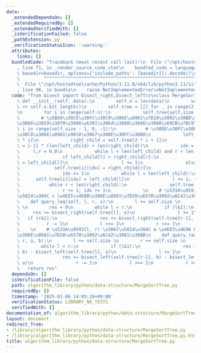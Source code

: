 ```yaml
---
data:
  _extendedDependsOn: []
  _extendedRequiredBy: []
  _extendedVerifiedWith: []
  _isVerificationFailed: false
  _pathExtension: py
  _verificationStatusIcon: ':warning:'
  attributes:
    links: []
  bundledCode: "Traceback (most recent call last):\n  File \"/opt/hostedtoolcache/Python/3.11.0/x64/lib/python3.11/site-packages/onlinejudge_verify/documentation/build.py\"\
    , line 71, in _render_source_code_stat\n    bundled_code = language.bundle(stat.path,\
    \ basedir=basedir, options={'include_paths': [basedir]}).decode()\n          \
    \         ^^^^^^^^^^^^^^^^^^^^^^^^^^^^^^^^^^^^^^^^^^^^^^^^^^^^^^^^^^^^^^^^^^^^^^^^^^^^^^^^^\n\
    \  File \"/opt/hostedtoolcache/Python/3.11.0/x64/lib/python3.11/site-packages/onlinejudge_verify/languages/python.py\"\
    , line 96, in bundle\n    raise NotImplementedError\nNotImplementedError\n"
  code: "from bisect import bisect_right,bisect_left\n\nclass MergeSortTree:\n   \
    \ def __init__(self, data):\n        self.n = len(data)\n        self.size = 1\
    \ << self.n.bit_length()\n        self.tree = [[] for _ in range(2 * self.size)]\n\
    \n        for i in range(self.n):\n            self.tree[self.size + i] = [data[i]]\n\
    \        # \u5B50\u30CE\u30FC\u30C9\u306E\u8981\u7D20\u3092\u30BD\u30FC\u30C8\u3057\
    \u3066\u3059\u3079\u3066\u6301\u3064\u3088\u3046\u306B\u69CB\u7BC9\n        for\
    \ i in range(self.size - 1, 0, -1):\n           # \u30DE\u30FC\u30B8\u30BD\u30FC\
    \u30C8\u306E\u8981\u9818\u3067\u30DE\u30FC\u30B8\n            left_child = self.tree[2\
    \ * i]\n            right_child = self.tree[2 * i + 1]\n            self.tree[i]\
    \ = [-1] * (len(left_child) + len(right_child))\n            idx = 0\n       \
    \     l,r = 0,0\n            while l < len(left_child) and r < len(right_child):\n\
    \                if left_child[l] < right_child[r]:\n                    self.tree[i][idx]\
    \ = left_child[l]\n                    l += 1\n                else:\n       \
    \             self.tree[i][idx] = right_child[r]\n                    r += 1\n\
    \                idx += 1\n            while l < len(left_child):\n          \
    \      self.tree[i][idx] = left_child[l]\n                l += 1; idx += 1\n \
    \           while r < len(right_child):\n                self.tree[i][idx] = right_child[r]\n\
    \                r += 1; idx += 1\n            \n    # \u533A\u9593 [l, r) \u3067\
    \u5024\u304C x \u4EE5\u4E0B\u306E\u8981\u7D20\u6570\u3092\u6C42\u3081\u308B\n\
    \    def query_leq(self, l, r, x):\n        l += self.size \n        r += self.size\
    \ \n        res = 0\n        while l < r:\n            if (l&1):\n           \
    \     res += bisect_right(self.tree[l], x)\n                l += 1\n         \
    \   if (r&1):\n                res += bisect_right(self.tree[r-1], x)\n      \
    \          r -= 1\n            l >>= 1\n            r >>= 1\n        return res\n\
    \    \n    # \u533A\u9593[l, r) \u3067\u5024\u304C a \u4EE5\u4E0A b \u672A\u6E80\
    \u306E\u8981\u7D20\u6570\u3092\u6C42\u3081\u308B\n    def query_range(self, l,\
    \ r, a, b):\n        l += self.size \n        r += self.size \n        res = 0\n\
    \        while l < r:\n            if (l&1):\n                res += bisect_left(self.tree[l],\
    \ b) - bisect_left(self.tree[l], a)\n                l += 1\n            if (r&1):\n\
    \                res += bisect_left(self.tree[r-1], b) - bisect_left(self.tree[r-1],\
    \ a)\n                r -= 1\n            l >>= 1\n            r >>= 1\n     \
    \   return res"
  dependsOn: []
  isVerificationFile: false
  path: algorithm_library/python/data-structure/MargeSortTree.py
  requiredBy: []
  timestamp: '2025-01-06 14:05:28+09:00'
  verificationStatus: LIBRARY_NO_TESTS
  verifiedWith: []
documentation_of: algorithm_library/python/data-structure/MargeSortTree.py
layout: document
redirect_from:
- /library/algorithm_library/python/data-structure/MargeSortTree.py
- /library/algorithm_library/python/data-structure/MargeSortTree.py.html
title: algorithm_library/python/data-structure/MargeSortTree.py
---
```

